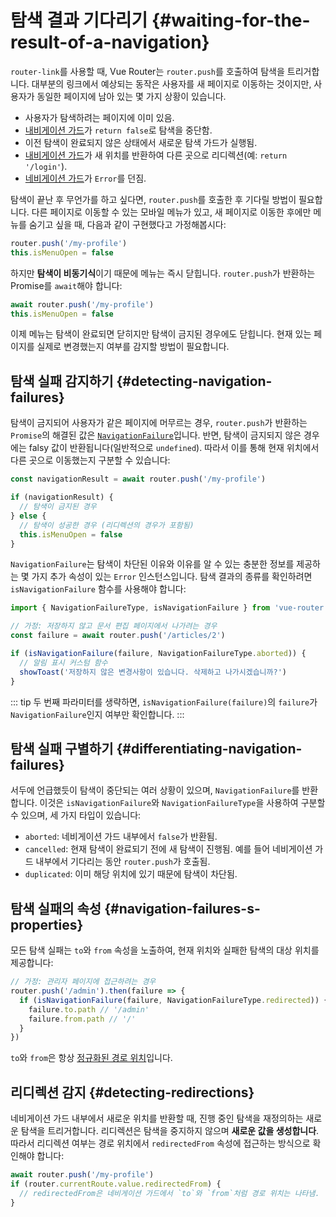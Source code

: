 # 탐색 결과 기다리기 {#waiting-for-the-result-of-a-navigation}

`router-link`를 사용할 때,
Vue Router는 `router.push`를 호출하여 탐색을 트리거합니다.
대부분의 링크에서 예상되는 동작은 사용자를 새 페이지로 이동하는 것이지만,
사용자가 동일한 페이지에 남아 있는 몇 가지 상황이 있습니다.

- 사용자가 탐색하려는 페이지에 이미 있음.
- [내비게이션 가드](navigation-guards.md)가 `return false`로 탐색을 중단함.
- 이전 탐색이 완료되지 않은 상태에서 새로운 탐색 가드가 실행됨.
- [내비게이션 가드](navigation-guards.md)가 새 위치를 반환하여 다른 곳으로 리디렉션(예: `return '/login'`).
- [네비게이션 가드](navigation-guards.md)가 `Error`를 던짐.

탐색이 끝난 후 무언가를 하고 싶다면,
`router.push`를 호출한 후 기다릴 방법이 필요합니다.
다른 페이지로 이동할 수 있는 모바일 메뉴가 있고,
새 페이지로 이동한 후에만 메뉴를 숨기고 싶을 때,
다음과 같이 구현했다고 가정해봅시다:

```js
router.push('/my-profile')
this.isMenuOpen = false
```

하지만 **탐색이 비동기식**이기 때문에 메뉴는 즉시 닫힙니다.
`router.push`가 반환하는 Promise를 `await`해야 합니다:

```js
await router.push('/my-profile')
this.isMenuOpen = false
```

이제 메뉴는 탐색이 완료되면 닫히지만 탐색이 금지된 경우에도 닫힙니다.
현재 있는 페이지를 실제로 변경했는지 여부를 감지할 방법이 필요합니다.

## 탐색 실패 감지하기 {#detecting-navigation-failures}

탐색이 금지되어 사용자가 같은 페이지에 머무르는 경우,
`router.push`가 반환하는 `Promise`의 해결된 값은 [`NavigationFailure`](/api/typescript/navigation-failure.html)입니다.
반면, 탐색이 금지되지 않은 경우에는 falsy 값이 반환됩니다(일반적으로 `undefined`).
따라서 이를 통해 현재 위치에서 다른 곳으로 이동했는지 구분할 수 있습니다:

```js
const navigationResult = await router.push('/my-profile')

if (navigationResult) {
  // 탐색이 금지된 경우
} else {
  // 탐색이 성공한 경우 (리디렉션의 경우가 포함됨)
  this.isMenuOpen = false
}
```

`NavigationFailure`는 탐색이 차단된 이유와 이유를 알 수 있는 충분한 정보를 제공하는 몇 가지 추가 속성이 있는 `Error` 인스턴스입니다.
탐색 결과의 종류를 확인하려면 `isNavigationFailure` 함수를 사용해야 합니다:

```js
import { NavigationFailureType, isNavigationFailure } from 'vue-router'

// 가정: 저장하지 않고 문서 편집 페이지에서 나가려는 경우
const failure = await router.push('/articles/2')

if (isNavigationFailure(failure, NavigationFailureType.aborted)) {
  // 알림 표시 커스텀 함수
  showToast('저장하지 않은 변경사항이 있습니다. 삭제하고 나가시겠습니까?')
}
```

::: tip
두 번째 파라미터를 생략하면, `isNavigationFailure(failure)`의 `failure`가 `NavigationFailure`인지 여부만 확인합니다.
:::

## 탐색 실패 구별하기 {#differentiating-navigation-failures}

서두에 언급했듯이 탐색이 중단되는 여러 상황이 있으며, `NavigationFailure`를 반환합니다.
이것은 `isNavigationFailure`와 `NavigationFailureType`을 사용하여 구분할 수 있으며,
세 가지 타입이 있습니다:

- `aborted`: 네비게이션 가드 내부에서 `false`가 반환됨.
- `cancelled`: 현재 탐색이 완료되기 전에 새 탐색이 진행됨.
  예를 들어 네비게이션 가드 내부에서 기다리는 동안 `router.push`가 호출됨.
- `duplicated`: 이미 해당 위치에 있기 때문에 탐색이 차단됨.

## 탐색 실패의 속성 {#navigation-failures-s-properties}

모든 탐색 실패는 `to`와 `from` 속성을 노출하여,
현재 위치와 실패한 탐색의 대상 위치를 제공합니다:

```js
// 가정: 관리자 페이지에 접근하려는 경우
router.push('/admin').then(failure => {
  if (isNavigationFailure(failure, NavigationFailureType.redirected)) {
    failure.to.path // '/admin'
    failure.from.path // '/'
  }
})
```

`to`와 `from`은 항상 [정규화된 경로 위치](/api/typescript/route-location-normalized.html)입니다.

## 리디렉션 감지 {#detecting-redirections}

네비게이션 가드 내부에서 새로운 위치를 반환할 때,
진행 중인 탐색을 재정의하는 새로운 탐색을 트리거합니다.
리디렉션은 탐색을 중지하지 않으며 **새로운 값을 생성합니다**.
따라서 리디렉션 여부는 경로 위치에서 `redirectedFrom` 속성에 접근하는 방식으로 확인해야 합니다:

```js
await router.push('/my-profile')
if (router.currentRoute.value.redirectedFrom) {
  // redirectedFrom은 네비게이션 가드에서 `to`와 `from`처럼 경로 위치는 나타냄.
}
```
